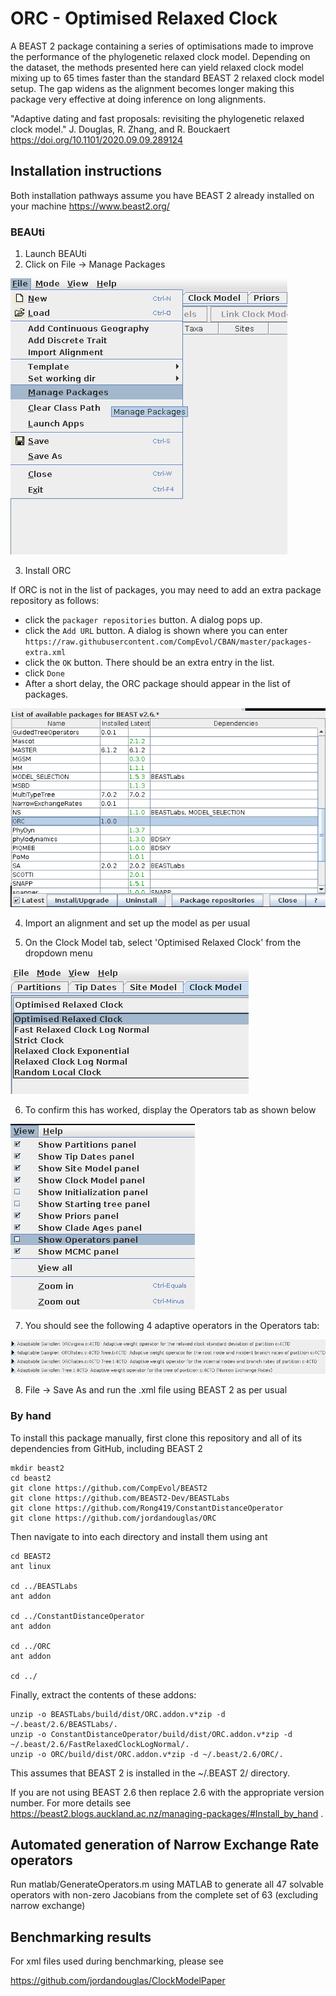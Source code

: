 # ORC - Optimised Relaxed Clock



A BEAST 2 package containing a series of optimisations made to improve the performance of the phylogenetic relaxed clock model. 
Depending on the dataset, the methods presented here can yield relaxed clock model mixing up to 65 times faster than the standard BEAST 2 relaxed clock model setup.
The gap widens as the alignment becomes longer making this package very effective at doing inference on long alignments.


"Adaptive dating and fast proposals: revisiting the phylogenetic relaxed clock model." J. Douglas, R. Zhang, and  R. Bouckaert
https://doi.org/10.1101/2020.09.09.289124 


## Installation instructions

Both installation pathways assume you have BEAST 2 already installed on your machine https://www.beast2.org/


### BEAUti


1. Launch BEAUti
2. Click on File -> Manage Packages

![](figs/fig1.png)


3. Install ORC

If ORC is not in the list of packages, you may need to add an extra package repository as follows:

* click the `packager repositories` button. A dialog pops up.
* click the `Add URL` button. A dialog is shown where you can enter `https://raw.githubusercontent.com/CompEvol/CBAN/master/packages-extra.xml`
* click the `OK` button. There should be an extra entry in the list.
* click `Done`
* After a short delay, the ORC package should appear in the list of packages.

![](figs/fig2.png)



4. Import an alignment and set up the model as per usual

5. On the Clock Model tab, select 'Optimised Relaxed Clock' from the dropdown menu

![](figs/fig3.png)



6. To confirm this has worked, display the Operators tab as shown below

![](figs/fig4.png)

7. You should see the following 4 adaptive operators in the Operators tab:

![](figs/fig5.png)

8. File -> Save As and run the .xml file using BEAST 2 as per usual



### By hand



To install this package manually, first clone this repository and all of its dependencies from GitHub, including BEAST 2

```
mkdir beast2
cd beast2
git clone https://github.com/CompEvol/BEAST2
git clone https://github.com/BEAST2-Dev/BEASTLabs
git clone https://github.com/Rong419/ConstantDistanceOperator
git clone https://github.com/jordandouglas/ORC
```

Then navigate to into each directory and install them using ant

```
cd BEAST2
ant linux

cd ../BEASTLabs
ant addon

cd ../ConstantDistanceOperator
ant addon

cd ../ORC
ant addon

cd ../
```

Finally, extract the contents of these addons:

```
unzip -o BEASTLabs/build/dist/ORC.addon.v*zip -d ~/.beast/2.6/BEASTLabs/.
unzip -o ConstantDistanceOperator/build/dist/ORC.addon.v*zip -d ~/.beast/2.6/FastRelaxedClockLogNormal/.
unzip -o ORC/build/dist/ORC.addon.v*zip -d ~/.beast/2.6/ORC/.
```


This assumes that BEAST 2 is installed in the ~/.BEAST 2/ directory.

If you are not using BEAST 2.6 then replace 2.6 with the appropriate version number.
For more details see https://beast2.blogs.auckland.ac.nz/managing-packages/#Install_by_hand .


## Automated generation of Narrow Exchange Rate operators
Run matlab/GenerateOperators.m using MATLAB to generate all 47 solvable operators with non-zero Jacobians from the complete set of 63 (excluding narrow exchange)


## Benchmarking results

For xml files used during benchmarking, please see

https://github.com/jordandouglas/ClockModelPaper


